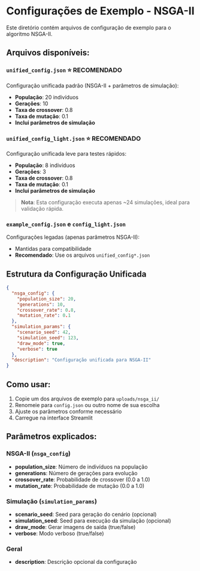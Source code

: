 # Configurações de Exemplo - NSGA-II

Este diretório contém arquivos de configuração de exemplo para o algoritmo NSGA-II.

## Arquivos disponíveis:

### `unified_config.json` ⭐ **RECOMENDADO**
Configuração unificada padrão (NSGA-II + parâmetros de simulação):
- **População**: 20 indivíduos
- **Gerações**: 10
- **Taxa de crossover**: 0.8
- **Taxa de mutação**: 0.1
- **Inclui parâmetros de simulação**

### `unified_config_light.json` ⭐ **RECOMENDADO**
Configuração unificada leve para testes rápidos:
- **População**: 8 indivíduos  
- **Gerações**: 3
- **Taxa de crossover**: 0.8
- **Taxa de mutação**: 0.1
- **Inclui parâmetros de simulação**

> **Nota**: Esta configuração executa apenas ~24 simulações, ideal para validação rápida.

### `example_config.json` e `config_light.json`
Configurações legadas (apenas parâmetros NSGA-II):
- Mantidas para compatibilidade
- **Recomendado**: Use os arquivos `unified_config*.json`

## Estrutura da Configuração Unificada

```json
{
  "nsga_config": {
    "population_size": 20,
    "generations": 10,
    "crossover_rate": 0.8,
    "mutation_rate": 0.1
  },
  "simulation_params": {
    "scenario_seed": 42,
    "simulation_seed": 123,
    "draw_mode": true,
    "verbose": true
  },
  "description": "Configuração unificada para NSGA-II"
}
```

## Como usar:

1. Copie um dos arquivos de exemplo para `uploads/nsga_ii/`
2. Renomeie para `config.json` ou outro nome de sua escolha
3. Ajuste os parâmetros conforme necessário
4. Carregue na interface Streamlit

## Parâmetros explicados:

### NSGA-II (`nsga_config`)
- **population_size**: Número de indivíduos na população
- **generations**: Número de gerações para evolução
- **crossover_rate**: Probabilidade de crossover (0.0 a 1.0)
- **mutation_rate**: Probabilidade de mutação (0.0 a 1.0)

### Simulação (`simulation_params`)
- **scenario_seed**: Seed para geração do cenário (opcional)
- **simulation_seed**: Seed para execução da simulação (opcional)
- **draw_mode**: Gerar imagens de saída (true/false)
- **verbose**: Modo verboso (true/false)

### Geral
- **description**: Descrição opcional da configuração
